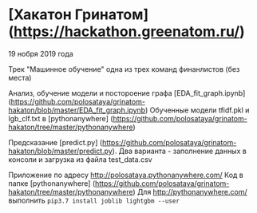 # [Хакатон Гринатом] (https://hackathon.greenatom.ru/)
19 нобря 2019 года  

Трек "Машинное обучение" одна из трех команд финанлистов (без места)

Анализ, обучение модели и постороение графа [EDA_fit_graph.ipynb] (https://github.com/polosataya/grinatom-hakaton/blob/master/EDA_fit_graph.ipynb)
Обученные модели tfidf.pkl и lgb_clf.txt в [pythonanywhere] (https://github.com/polosataya/grinatom-hakaton/tree/master/pythonanywhere)

Предсказание [predict.py] (https://github.com/polosataya/grinatom-hakaton/blob/master/predict.py). 
Два варианта - заполнение данных в консоли и загрузка из файла test_data.csv

Приложение по адресу http://polosataya.pythonanywhere.com/
Код в папке [pythonanywhere] (https://github.com/polosataya/grinatom-hakaton/tree/master/pythonanywhere)
Для http://pythonanywhere.com/ выполнить ```pip3.7 install joblib lightgbm --user```
